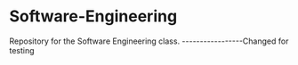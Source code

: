 # Software-Engineering
Repository for the Software Engineering class.
-----------------Changed for testing
